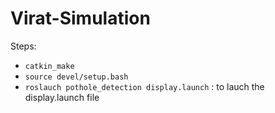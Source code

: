 # Virat-Simulation

Steps:
  * `catkin_make`
  * `source devel/setup.bash`
  * `roslauch pothole_detection display.launch` : to lauch the display.launch file
